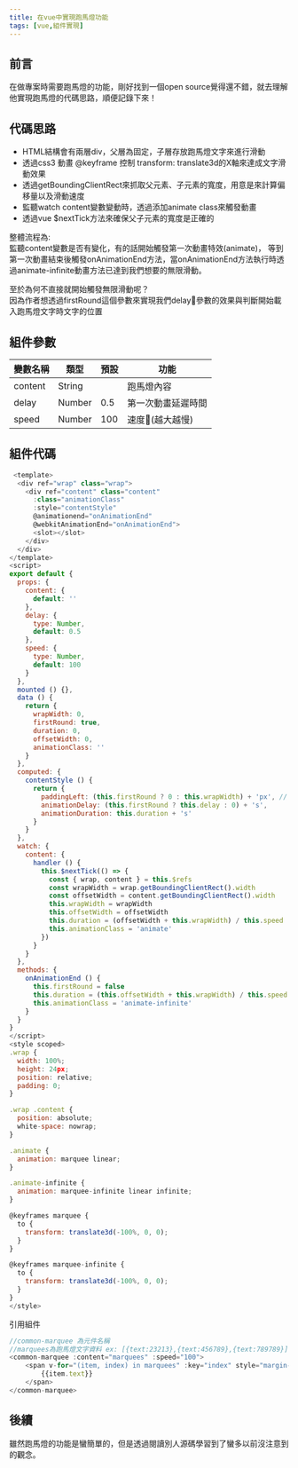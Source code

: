 ```yaml
---
title: 在vue中實現跑馬燈功能
tags: [vue,組件實現]
---
```


## 前言
在做專案時需要跑馬燈的功能，剛好找到一個open source覺得還不錯，就去理解他實現跑馬燈的代碼思路，順便記錄下來！

## 代碼思路

- HTML結構會有兩層div，父層為固定，子層存放跑馬燈文字來進行滑動
- 透過css3 動畫 @keyframe 控制 transform: translate3d的X軸來達成文字滑動效果  
- 透過getBoundingClientRect來抓取父元素、子元素的寬度，用意是來計算偏移量以及滑動速度
- 監聽watch content變數變動時，透過添加animate class來觸發動畫
- 透過vue $nextTick方法來確保父子元素的寬度是正確的

整體流程為:   
監聽content變數是否有變化，有的話開始觸發第一次動畫特效(animate)，
等到第一次動畫結束後觸發onAnimationEnd方法，當onAnimationEnd方法執行時透過animate-infinite動畫方法已達到我們想要的無限滑動。  
  
至於為何不直接就開始觸發無限滑動呢？  
因為作者想透過firstRound這個參數來實現我們delay參數的效果與判斷開始載入跑馬燈文字時文字的位置

## 組件參數

變數名稱 | 類型 | 預設 |功能
-------|------|-----|----
content|String|     | 跑馬燈內容
delay  |Number| 0.5 | 第一次動畫延遲時間
speed  |Number| 100 | 速度(越大越慢)

## 組件代碼
```js
 <template>
  <div ref="wrap" class="wrap">
    <div ref="content" class="content" 
      :class="animationClass"
      :style="contentStyle" 
      @animationend="onAnimationEnd" 
      @webkitAnimationEnd="onAnimationEnd">
      <slot></slot>
    </div>
  </div>
</template>
<script>
export default {
  props: {
    content: {
      default: ''
    },
    delay: {
      type: Number,
      default: 0.5
    },
    speed: {
      type: Number,
      default: 100
    }
  },
  mounted () {},
  data () {
    return {
      wrapWidth: 0,
      firstRound: true,
      duration: 0,
      offsetWidth: 0,
      animationClass: ''
    }
  },
  computed: {
    contentStyle () {
      return {
        paddingLeft: (this.firstRound ? 0 : this.wrapWidth) + 'px', // 若想第一次載入跑馬燈文字時，文字就在右側則將0改成this.wrapWidth即可
        animationDelay: (this.firstRound ? this.delay : 0) + 's',
        animationDuration: this.duration + 's'
      }
    }
  },
  watch: {
    content: {
      handler () {
        this.$nextTick(() => {
          const { wrap, content } = this.$refs
          const wrapWidth = wrap.getBoundingClientRect().width
          const offsetWidth = content.getBoundingClientRect().width
          this.wrapWidth = wrapWidth
          this.offsetWidth = offsetWidth
          this.duration = (offsetWidth + this.wrapWidth) / this.speed
          this.animationClass = 'animate'
        })
      }
    }
  },
  methods: {
    onAnimationEnd () {
      this.firstRound = false
      this.duration = (this.offsetWidth + this.wrapWidth) / this.speed
      this.animationClass = 'animate-infinite'
    }
  }
}
</script>
<style scoped>
.wrap {
  width: 100%;
  height: 24px;
  position: relative;
  padding: 0;
}

.wrap .content {
  position: absolute;
  white-space: nowrap;
}

.animate {
  animation: marquee linear;
}

.animate-infinite {
  animation: marquee-infinite linear infinite;
}

@keyframes marquee {
  to {
    transform: translate3d(-100%, 0, 0);
  }
}

@keyframes marquee-infinite {
  to {
    transform: translate3d(-100%, 0, 0);
  }
}
</style>
```

引用組件  

```js
//common-marquee 為元件名稱
//marquees為跑馬燈文字資料 ex: [{text:23213},{text:456789},{text:789789}]
<common-marquee :content="marquees" :speed="100"> 
    <span v-for="(item, index) in marquees" :key="index" style="margin-right:30px;">
        {{item.text}}
    </span>
</common-marquee>
```

## 後續

雖然跑馬燈的功能是蠻簡單的，但是透過閱讀別人源碼學習到了蠻多以前沒注意到的觀念。